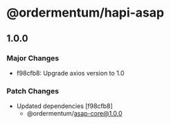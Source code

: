 # @ordermentum/hapi-asap

## 1.0.0

### Major Changes

- f98cfb8: Upgrade axios version to 1.0

### Patch Changes

- Updated dependencies [f98cfb8]
  - @ordermentum/asap-core@1.0.0
